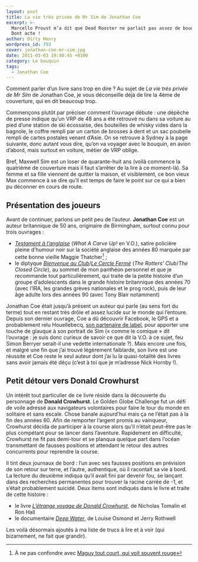 ```yaml
---
layout: post
title: La vie très privée de Mr Sim de Jonathan Coe
excerpt: >-
  Marcello Proust m’a dit que Dead Rooster ne parlait pas assez de bouquins.
  Dont acte !
author: Dirty Henry
wordpress_id: 793
cover: jonathan-coe-mr-sim.jpg
date: 2011-03-03 19:40:45 +0100
category: Le bouquin
tags:
  - Jonathan Coe
---
```


Comment parler d’un livre sans trop en dire ? Au sujet de _La vie très privée de
Mr Sim_ de Jonathan Coe, je vous déconseille déjà de lire la 4ème de couverture,
qui en dit beaucoup trop.

Commençons plutôt par préciser comment l’ouvrage débute : une dépêche de presse
indique qu’un VRP de 48 ans a été retrouvé nu dans sa voiture au pied d’une
station de ski écossaise, des bouteilles de whisky vides dans la bagnole, le
coffre rempli par un carton de brosses à dent et un sac poubelle rempli de
cartes postales venant d’Asie. On se retrouve à Sydney à la page suivante, donc
autant vous dire, qu’on va voyager avec le bouquin, en avion d’abord, mais
surtout en voiture, métier de VRP oblige.

Bref, Maxwell Sim est un loser de quarante-huit ans (voilà commence la quatrième
de couverture mais il faut s’arrêter de la lire à ce moment-là). Sa femme et sa
fille viennent de quitter la maison, et visiblement, ce bon vieux Max commence à
se dire qu’il est temps de faire le point sur ce qui a bien pu déconner en cours
de route.

## Présentation des joueurs

Avant de continuer, parlons un petit peu de l’auteur. **Jonathan Coe** est un
auteur britannique de 50 ans, originaire de Birmingham, surtout connu pour trois
ouvrages :

- [_Testament à l’anglaise_][1] (_What A Carve Up!_ en V.O.), satire policière
  pleine d’humour noir sur la société anglaise des années 80 marquée par cette
  bonne vieille Maggie Thatcher[^1] ;
- le diptyque [_Bienvenue au Club_][3]/[_Le Cercle Fermé_][4] (_The Rotters’
  Club_/_The Closed Circle_), au sommet de mon panthéon personnel et que je
  recommande tout particulièrement, qui traite de la petite histoire d’un groupe
  d’adolescents dans le grande histoire britannique des années 70 (avec l’IRA,
  les grandes grèves nationales et le prog rock), puis de leur âge adulte lors
  des années 90 (avec Tony Blair notamment)

Jonathan Coe était jusqu’à présent un auteur qui parle (au sens fort du terme)
tout en restant très drôle et assez lucide sur le monde qui l’entoure. Depuis
son dernier ouvrage, Coe a dû découvrir Facebook, le GPS et a probablement relu
Houellebecq, [son partenaire de label][i223], pour apporter une touche de
glauque à son portrait de Sim (« comme le comique » dit l’ouvrage : je suis donc
curieux de savoir ce que dit la V.O. à ce sujet, feu Simon Berryer serait-il une
vedette internationale ?). Mais encore une fois, et malgré une fin que j’ai
trouvé légèrement faiblarde, son livre est une réussite et Coe reste le seul
auteur dont j’ai lu la quasi-totalité des livres sans avoir jamais été déçu
(c’est à toi que je m’adresse Nick Hornby !).

## Petit détour vers Donald Crowhurst

Un intérêt tout particulier de ce livre réside dans la découverte du personnage
de **Donald Crowhurst**. Le Golden Globe Challenge fut un défi de voile adressé
aux navigateurs volontaires pour faire le tour du monde en solitaire et sans
escale. Chose banale aujourd’hui mais ça ne l’était pas à la fin des années 60.
Afin de remporter l’argent promis au vainqueur, Crowhurst décida de participer à
la course alors qu’il n’était peut-être pas le plus compétant pour se lancer
dans l’aventure. Rapidement en difficulté, Crowhurst ne fit pas demi-tour et se
planqua quelque part dans l’océan transmettant de fausses positions et attendant
le retour des autres concurrents pour reprendre la course.

Il tint deux journaux de bord : l’un avec ses fausses positions en prévision de
son retour sur terre, et l’autre, authentique, où il racontait sa vie à bord. La
lecture du deuxième indiqua qu’il avait fini par devenir fou, se lançant dans
des recherches permanentes pour trouver la racine carrée de -1, et s’était
probablement suicidé. Deux items sont indiqués dans le livre et traite de cette
histoire :

- le livre [_L’étrange voyage de Donald Crowhurst_][5], de Nicholas Tomalin et
  Ron Hall
- le documentaire [_Deep Water_][6], de Louise Osmond et Jerry Rothwell

Les voilà désormais ajoutés à ma liste de trucs à lire et à voir (qui
bizarrement, ne fait que grandir).

[i223]: https://www.deadrooster.org/bertrand-burgalat-april-march/

[^1]: À ne pas confondre avec [Maguy tout court, qui voit souvent rouge][2]

[1]: https://www.babelio.com/livres/Coe-Testament-a-langlaise/5854
[2]: https://youtu.be/qvc_7lBpVL0
[3]: https://www.babelio.com/livres/Coe-Bienvenue-au-club/5850
[4]: https://www.babelio.com/livres/Coe-Le-Cercle-ferme/5718
[5]:
  https://www.babelio.com/livres/Tomalin-Letrange-voyage-de-Donald-Crowhurst/1022113
[6]: https://www.themoviedb.org/movie/15030-deep-water
